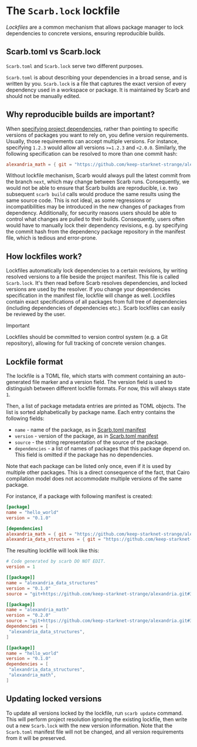 # The `Scarb.lock` lockfile

_Lockfiles_ are a common mechanism that allows package manager to lock dependencies to concrete versions, ensuring
reproducible builds.

## Scarb.toml vs Scarb.lock

`Scarb.toml` and `Scarb.lock` serve two different purposes.

`Scarb.toml` is about describing your dependencies in a broad sense, and is written by you.
`Scarb.lock` is a file that captures the exact version of every dependency used in a workspace or package.
It is maintained by Scarb and should not be manually edited.

## Why reproducible builds are important?

When [specifying project dependencies](specifying-dependencies.md), rather than pointing to specific versions of
packages you want to rely on, you define version requirements.  
Usually, those requirements can accept multiple versions.
For instance, specifying `1.2.3` would allow all versions `>=1.2.3` and `<2.0.0`.
Similarly, the following specification can be resolved to more than one commit hash:

```toml
alexandria_math = { git = "https://github.com/keep-starknet-strange/alexandria.git", branch = "next" }
```

Without lockfile mechanism, Scarb would always pull the latest commit from the branch `next`, which may change between
Scarb runs.
Consequently, we would not be able to ensure that Scarb builds are reproducible, i.e. two subsequent `scarb build`
calls would produce the same results using the same source code.
This is not ideal, as some regressions or incompatibilities may be introduced in the new changes of packages from
dependency.
Additionally, for security reasons users should be able to control what changes are pulled to their builds.
Consequently, users often would have to manually lock their dependency revisions, e.g. by specifying the commit hash from
the dependency package repository in the manifest file, which is tedious and error-prone.

## How lockfiles work?

Lockfiles automatically lock dependencies to a certain revisions, by writing resolved versions to a file beside
the project manifest.
This file is called `Scarb.lock`.
It's then read before Scarb resolves dependencies, and locked versions are used by the resolver.
If you change your dependencies specification in the manifest file, lockfile will change as well.
Lockfiles contain exact specifications of all packages from full tree of dependencies (including dependencies of
dependencies etc.).
Scarb lockfiles can easily be reviewed by the user.

> [!IMPORTANT]
> Lockfiles should be committed to version control system (e.g. a Git repository),
> allowing for full tracking of concrete version changes.

## Lockfile format

The lockfile is a TOML file, which starts with comment containing an auto-generated file marker and a version field.
The version field is used to distinguish between different lockfile formats.
For now, this will always state `1`.

Then, a list of package metadata entries are printed as TOML objects.
The list is sorted alphabetically by package name.
Each entry contains the following fields:

- `name` - name of the package, as in [Scarb.toml manifest](./manifest.md#name)
- `version` - version of the package, as in [Scarb.toml manifest](./manifest.md#version)
- `source` - the string representation of the source of the package.
- `dependencies` - a list of names of packages that this package depend on.
  This field is omitted if the package has no dependencies.

Note that each package can be listed only once, even if it is used by multiple other packages.
This is a direct consequence of the fact, that Cairo compilation model does not accommodate multiple versions
of the same package.

For instance, if a package with following manifest is created:

```toml
[package]
name = "hello_world"
version = "0.1.0"

[dependencies]
alexandria_math = { git = "https://github.com/keep-starknet-strange/alexandria.git" }
alexandria_data_structures = { git = "https://github.com/keep-starknet-strange/alexandria.git" }
```

The resulting lockfile will look like this:

```toml
# Code generated by scarb DO NOT EDIT.
version = 1

[[package]]
name = "alexandria_data_structures"
version = "0.1.0"
source = "git+https://github.com/keep-starknet-strange/alexandria.git#3356bf0c5c1a089167d7d3c28d543e195325e596"

[[package]]
name = "alexandria_math"
version = "0.2.0"
source = "git+https://github.com/keep-starknet-strange/alexandria.git#3356bf0c5c1a089167d7d3c28d543e195325e596"
dependencies = [
 "alexandria_data_structures",
]

[[package]]
name = "hello_world"
version = "0.1.0"
dependencies = [
 "alexandria_data_structures",
 "alexandria_math",
]
```

## Updating locked versions

To update all versions locked by the lockfile, run `scarb update` command.
This will perform project resolution ignoring the existing lockfile, then write out a new `Scarb.lock`
with the new version information.
Note that the `Scarb.toml` manifest file will not be changed, and all version requirements from it will be preserved.
